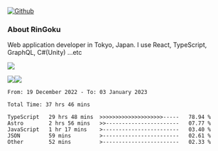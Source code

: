 [![Github](https://img.shields.io/github/followers/RinGoku?label=Follow&style=social)](https://github.com/RinGoku)

### About RinGoku
Web application developer in Tokyo, Japan.
I use React, TypeScript, GraphQL, C#(Unity) ...etc

![](https://github-profile-summary-cards.vercel.app/api/cards/profile-details?username=RinGoku&theme=default)

![](https://github-profile-summary-cards.vercel.app/api/cards/repos-per-language?username=RinGoku&theme=default)![](https://github-profile-summary-cards.vercel.app/api/cards/stats?username=RinGoku&theme=default)

<!--START_SECTION:waka-->

```text
From: 19 December 2022 - To: 03 January 2023

Total Time: 37 hrs 46 mins

TypeScript   29 hrs 48 mins  >>>>>>>>>>>>>>>>>>>>-----   78.94 %
Astro        2 hrs 56 mins   >>-----------------------   07.77 %
JavaScript   1 hr 17 mins    >------------------------   03.40 %
JSON         59 mins         >------------------------   02.61 %
Other        52 mins         >------------------------   02.33 %
```

<!--END_SECTION:waka-->
